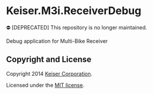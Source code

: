 # Keiser.M3i.ReceiverDebug
:no_entry: [DEPRECATED] This repository is no longer maintained.

Debug application for Multi-Bike Receiver

## Copyright and License
Copyright 2014 [Keiser Corporation](http://keiser.com/).

Licensed under the [MIT license](LICENSE.md).
